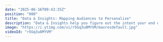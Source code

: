 ```yaml
---
date: "2025-06-16T09:43:35Z"
position: "000"
title: "Data & Insights: Mapping Audiences to Personalize"
description: "Data & Insights help you figure out the intent your end users have on the website. Combine this data with other data sources in Contentstack Data & Insights and you get a powerful engine to create the content your users want.\n\nIn this video we explore mapping Audiences to Personalize."
image: "https://i.ytimg.com/vi/r5Gq3u8MYVM/maxresdefault.jpg"
videoId: "r5Gq3u8MYVM"
---
```


